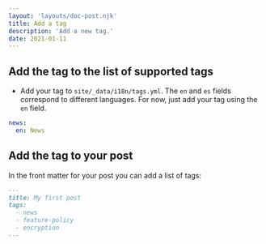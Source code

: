 ```yaml
---
layout: 'layouts/doc-post.njk'
title: Add a tag
description: 'Add a new tag.'
date: 2021-01-11
---
```


## Add the tag to the list of supported tags

- Add your tag to `site/_data/i18n/tags.yml`. The `en` and `es` fields correspond
to different languages. For now, just add your tag using the `en` field.

```yaml
news:
  en: News
```

## Add the tag to your post

In the front matter for your post you can add a list of tags:

```md
---
title: My first post
tags:
  - news
  - feature-policy
  - encryption
---
```
